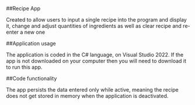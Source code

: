 ##Recipe App

Created to allow users to input a single recipe into the program and display it, change and adjust quantities of ingredients as well as clear recipe and re-enter a new one

##Application usage

The application is coded in the C# language, on Visual Studio 2022.
If the app is not downloaded on your computer then you will need to download it to run this app. 


##Code functionality

The app persists the data entered only while active, meaning the recipe does not get stored in memory when the application is deactivated.
